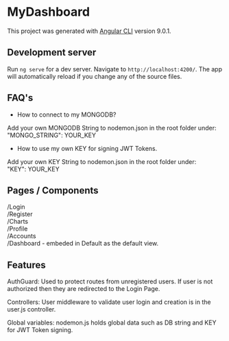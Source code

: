 # MyDashboard

This project was generated with [Angular CLI](https://github.com/angular/angular-cli) version 9.0.1.

## Development server

Run `ng serve` for a dev server. Navigate to `http://localhost:4200/`. The app will automatically reload if you change any of the source files.

## FAQ's

- How to connect to my MONGODB?<br>

Add your own MONGODB String to nodemon.json in the root folder under: <br>
  "MONGO_STRING": YOUR_KEY
  
- How to use my own KEY for signing JWT Tokens. <br>

Add your own KEY String to nodemon.json in the root folder under: <br>
  "KEY": YOUR_KEY
  

## Pages / Components

/Login <br>
/Register <br>
/Charts <br>
/Profile <br>
/Accounts <br>
/Dashboard - embeded in Default as the default view.

## Features

AuthGuard: Used to protect routes from unregistered users. If user is not authorized then they are redirected to the Login Page.

Controllers: User middleware to validate user login and creation is in the user.js controller.

Global variables: nodemon.js holds global data such as DB string and KEY for JWT Token signing.
